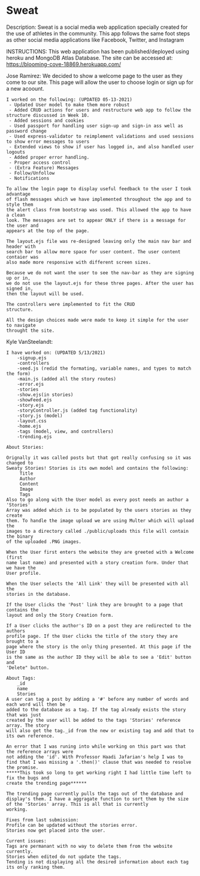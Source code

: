 # Sweat

Description:
Sweat is a social media web application specially created for the use of athletes
in the community. This app follows the same foot steps as other social media
applications like Facebook, Twitter, and Instagram

INSTRUCTIONS:
This web application has been published/deployed using heroku and MongoDB Atlas
Database. The site can be accessed at: https://blooming-cove-18869.herokuapp.com/

Jose Ramirez:
We decided to show a welcome page to the user as they come to our site.
This page will allow the user to choose login or sign up for a new acoount.

    I worked on the following: (UPDATED 05-13-2021)
     - Updated User model to make them more robust
     - Added CRUD actions for users and restructure web app to follow the structure discussed in Week 10.
     - Added sessions and cookies
     - Used passport for handling user sign-up and sign-in ass well as password change
     - Used express-validator to reimplement validations and used sessions to show error messages to users
     - Extended views to show if user has logged in, and also handled user logouts
     - Added proper error handling.
     - Proper access control
     - (Extra Feature) Messages
     - Follow/Unfollow
     - Notifications

    To allow the login page to display useful feedback to the user I took advantage
    of flash messages which we have implemented throughout the app and to style them
    the alert class from bootstrap was used. This allowed the app to have a clean
    look. The messages are set to appear ONLY if there is a message for the user and
    appears at the top of the page.

    The layout.ejs file was re-designed leaving only the main nav bar and header with
    search bar to allow more space for user content. The user content contaier was
    also made more responsive with different screen sizes.

    Because we do not want the user to see the nav-bar as they are signing up or in,
    we do not use the layout.ejs for these three pages. After the user has signed in,
    then the layout will be used.

    The controllers were implemented to fit the CRUD
    structure.

    All the design choices made were made to keep it simple for the user to navigate
    throught the site.

Kyle VanSteelandt:

    I have worked on: (UPDATED 5/13/2021)
        -signup.ejs
        -controllers
        -seed.js (redid the formating, variable names, and types to match the form)
        -main.js (added all the story routes)
        -error.ejs
        -stories
        -show.ejs(in stories)
        -showFeed.ejs
        -story.ejs
        -storyController.js (added tag functionality)
        -story.js (model)
        -layout.css
        -home.ejs
        -tags (model, view, and controllers)
        -trending.ejs

    About Stories:

    Orignally it was called posts but that got really confusing so it was changed to
    Sweaty Stories! Stories is its own model and contains the following:
         Title
         Author
         Content
         Image
         Tags
    Also to go along with the User model as every post needs an author a 'Stories'
    Array was added which is to be populated by the users stories as they create
    them. To handle the image upload we are using Multer which will upload the
    images to a directory called ./public/uploads this file will contain the binary
    of the uploaded .PNG images.

    When the User first enters the website they are greeted with a Welcome (first
    name last name) and presented with a story creation form. Under that we have the
    User profile.

    When the User selects the 'All Link' they will be presented with all the
    stories in the database.

    If the User clicks the 'Post' link they are brought to a page that contains the
    layout and only the Story Creation form.

    If a User clicks the author's ID on a post they are redirected to the authors
    profile page. If the User clicks the title of the story they are brought to a
    page where the story is the only thing presented. At this page if the User ID
    is the same as the author ID they will be able to see a 'Edit' button and
    'Delete" button. 

    About Tags:
        _id
        name
        Stories
    A user can tag a post by adding a '#' before any number of words and each word will then be 
    added to the database as a tag. If the tag already exists the story that was just
    created by the user will be added to the tags 'Stories' reference array. The story 
    will also get the tag._id from the new or existing tag and add that to its own reference.

    An error that I was runing into while working on this part was that the reference arrays were
    not adding the 'id'. With Professor Haadi Jafarian's help I was to find that I was missing a '.then()' clause that was needed to resolve the promise.
    *****This took so long to get working right I had little time left to fix the bugs and 
    create the trending page******

    The trending page currently pulls the tags out of the database and display's them. I have a aggragate function to sort them by the size of the 'Stories' array. This is all that is currently
    working.

    Fixes from last submission:
    Profile can be updated without the stories error.
    Stories now get placed into the user.

    Current issues:
    Tags are permanant with no way to delete them from the website currently.
    Stories when edited do not update the tags.
    Tending is not displaying all the desired information about each tag its only ranking them.
    

